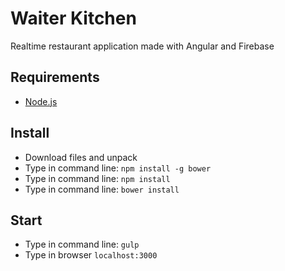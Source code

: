 # Waiter Kitchen

Realtime restaurant application made with Angular and Firebase

## Requirements

  * [Node.js](http://nodejs.org)

## Install

  * Download files and unpack
  * Type in command line: `npm install -g bower`
  * Type in command line: `npm install`
  * Type in command line: `bower install`
  
## Start
  
  * Type in command line: `gulp`
  * Type in browser `localhost:3000`